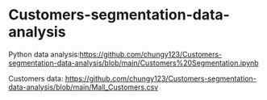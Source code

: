 # Customers-segmentation-data-analysis
Python data analysis:https://github.com/chungy123/Customers-segmentation-data-analysis/blob/main/Customers%20Segmentation.ipynb

Customers data:
https://github.com/chungy123/Customers-segmentation-data-analysis/blob/main/Mall_Customers.csv
